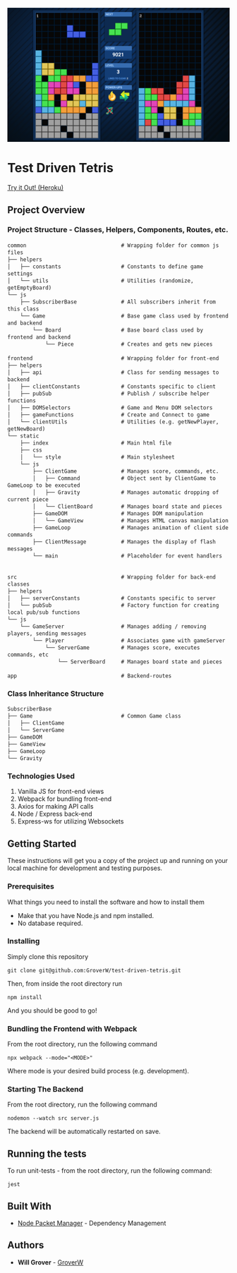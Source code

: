 ![Screenshot of Gameplay](https://github.com/GroverW/test-driven-tetris/blob/master/gameplayscreen.png?raw=true)

# Test Driven Tetris

[Try it Out! (Heroku)](https://test-driven-tetris.herokuapp.com)

## Project Overview

### Project Structure - Classes, Helpers, Components, Routes, etc.

```
common                              # Wrapping folder for common js files
├── helpers
│   ├── constants                   # Constants to define game settings
│   └── utils                       # Utilities (randomize, getEmptyBoard)
└── js
    ├── SubscriberBase              # All subscribers inherit from this class
    └── Game                        # Base game class used by frontend and backend
        └── Board                   # Base board class used by frontend and backend
            └── Piece               # Creates and gets new pieces

frontend                            # Wrapping folder for front-end
├── helpers
│   ├── api                         # Class for sending messages to backend
│   ├── clientConstants             # Constants specific to client
│   ├── pubSub                      # Publish / subscribe helper functions
│   ├── DOMSelectors                # Game and Menu DOM selectors
│   ├── gameFunctions               # Create and Connect to game
│   └── clientUtils                 # Utilities (e.g. getNewPlayer, getNewBoard)
└── static
    ├── index                       # Main html file
    ├── css               
    │   └── style                   # Main stylesheet
    └── js
        ├── ClientGame              # Manages score, commands, etc. 
        │   ├── Command             # Object sent by ClientGame to GameLoop to be executed
        │   ├── Gravity             # Manages automatic dropping of current piece
        │   └── ClientBoard         # Manages board state and pieces
        ├── GameDOM                 # Manages DOM manipulation
        │   └── GameView            # Manages HTML canvas manipulation
        ├── GameLoop                # Manages animation of client side commands
        ├── ClientMessage           # Manages the display of flash messages
        └── main                    # Placeholder for event handlers
        

src                                 # Wrapping folder for back-end classes
├── helpers
│   ├── serverConstants             # Constants specific to server
│   └── pubSub                      # Factory function for creating local pub/sub functions
└── js
    └── GameServer                  # Manages adding / removing players, sending messages
        └── Player                  # Associates game with gameServer        
            └── ServerGame          # Manages score, executes commands, etc
                └── ServerBoard     # Manages board state and pieces 

app                                 # Backend-routes
```

### Class Inheritance Structure
```
SubscriberBase
├── Game                            # Common Game class
│   ├── ClientGame
│   └── ServerGame
├── GameDOM                         
├── GameView                        
├── GameLoop                        
└── Gravity                         
```

### Technologies Used

1. Vanilla JS for front-end views
2. Webpack for bundling front-end
3. Axios for making API calls
4. Node / Express back-end
5. Express-ws for utilizing Websockets

## Getting Started

These instructions will get you a copy of the project up and running on your local machine for development and testing purposes.

### Prerequisites

What things you need to install the software and how to install them

* Make that you have Node.js and npm installed. 
* No database required.

### Installing

Simply clone this repository

```
git clone git@github.com:GroverW/test-driven-tetris.git
```

Then, from inside the root directory run

```
npm install
```

And you should be good to go!

### Bundling the Frontend with Webpack

From the root directory, run the following command

```
npx webpack --mode="<MODE>"
```

Where mode is your desired build process (e.g. development).

### Starting The Backend

From the root directory, run the following command

```
nodemon --watch src server.js
```

The backend will be automatically restarted on save.

## Running the tests

To run unit-tests - from the root directory, run the following command:
```
jest
```

## Built With

* [Node Packet Manager](https://www.npmjs.com/) - Dependency Management

## Authors

* **Will Grover** - [GroverW](https://github.com/GroverW)